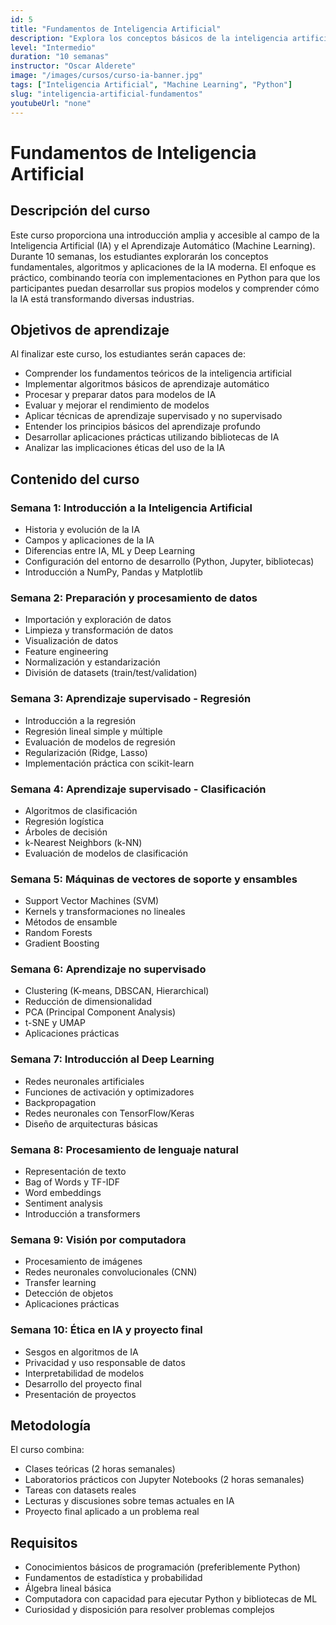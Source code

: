 ```yaml
---
id: 5
title: "Fundamentos de Inteligencia Artificial"
description: "Explora los conceptos básicos de la inteligencia artificial, aprendizaje automático y sus aplicaciones prácticas."
level: "Intermedio"
duration: "10 semanas"
instructor: "Oscar Alderete"
image: "/images/cursos/curso-ia-banner.jpg"
tags: ["Inteligencia Artificial", "Machine Learning", "Python"]
slug: "inteligencia-artificial-fundamentos"
youtubeUrl: "none"
---
```


# Fundamentos de Inteligencia Artificial

## Descripción del curso

Este curso proporciona una introducción amplia y accesible al campo de la Inteligencia Artificial (IA) y el Aprendizaje Automático (Machine Learning). Durante 10 semanas, los estudiantes explorarán los conceptos fundamentales, algoritmos y aplicaciones de la IA moderna. El enfoque es práctico, combinando teoría con implementaciones en Python para que los participantes puedan desarrollar sus propios modelos y comprender cómo la IA está transformando diversas industrias.

## Objetivos de aprendizaje

Al finalizar este curso, los estudiantes serán capaces de:

- Comprender los fundamentos teóricos de la inteligencia artificial
- Implementar algoritmos básicos de aprendizaje automático
- Procesar y preparar datos para modelos de IA
- Evaluar y mejorar el rendimiento de modelos
- Aplicar técnicas de aprendizaje supervisado y no supervisado
- Entender los principios básicos del aprendizaje profundo
- Desarrollar aplicaciones prácticas utilizando bibliotecas de IA
- Analizar las implicaciones éticas del uso de la IA

## Contenido del curso

### Semana 1: Introducción a la Inteligencia Artificial
- Historia y evolución de la IA
- Campos y aplicaciones de la IA
- Diferencias entre IA, ML y Deep Learning
- Configuración del entorno de desarrollo (Python, Jupyter, bibliotecas)
- Introducción a NumPy, Pandas y Matplotlib

### Semana 2: Preparación y procesamiento de datos
- Importación y exploración de datos
- Limpieza y transformación de datos
- Visualización de datos
- Feature engineering
- Normalización y estandarización
- División de datasets (train/test/validation)

### Semana 3: Aprendizaje supervisado - Regresión
- Introducción a la regresión
- Regresión lineal simple y múltiple
- Evaluación de modelos de regresión
- Regularización (Ridge, Lasso)
- Implementación práctica con scikit-learn

### Semana 4: Aprendizaje supervisado - Clasificación
- Algoritmos de clasificación
- Regresión logística
- Árboles de decisión
- k-Nearest Neighbors (k-NN)
- Evaluación de modelos de clasificación

### Semana 5: Máquinas de vectores de soporte y ensambles
- Support Vector Machines (SVM)
- Kernels y transformaciones no lineales
- Métodos de ensamble
- Random Forests
- Gradient Boosting

### Semana 6: Aprendizaje no supervisado
- Clustering (K-means, DBSCAN, Hierarchical)
- Reducción de dimensionalidad
- PCA (Principal Component Analysis)
- t-SNE y UMAP
- Aplicaciones prácticas

### Semana 7: Introducción al Deep Learning
- Redes neuronales artificiales
- Funciones de activación y optimizadores
- Backpropagation
- Redes neuronales con TensorFlow/Keras
- Diseño de arquitecturas básicas

### Semana 8: Procesamiento de lenguaje natural
- Representación de texto
- Bag of Words y TF-IDF
- Word embeddings
- Sentiment analysis
- Introducción a transformers

### Semana 9: Visión por computadora
- Procesamiento de imágenes
- Redes neuronales convolucionales (CNN)
- Transfer learning
- Detección de objetos
- Aplicaciones prácticas

### Semana 10: Ética en IA y proyecto final
- Sesgos en algoritmos de IA
- Privacidad y uso responsable de datos
- Interpretabilidad de modelos
- Desarrollo del proyecto final
- Presentación de proyectos

## Metodología

El curso combina:
- Clases teóricas (2 horas semanales)
- Laboratorios prácticos con Jupyter Notebooks (2 horas semanales)
- Tareas con datasets reales
- Lecturas y discusiones sobre temas actuales en IA
- Proyecto final aplicado a un problema real

## Requisitos

- Conocimientos básicos de programación (preferiblemente Python)
- Fundamentos de estadística y probabilidad
- Álgebra lineal básica
- Computadora con capacidad para ejecutar Python y bibliotecas de ML
- Curiosidad y disposición para resolver problemas complejos